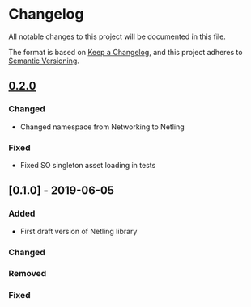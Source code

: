 # Changelog
All notable changes to this project will be documented in this file.

The format is based on [Keep a Changelog](https://keepachangelog.com/en/1.0.0/),
and this project adheres to [Semantic Versioning](https://semver.org/spec/v2.0.0.html).

## [0.2.0]
### Changed
- Changed namespace from Networking to Netling
### Fixed
- Fixed SO singleton asset loading in tests

## [0.1.0] - 2019-06-05
### Added
- First draft version of Netling library
### Changed
### Removed
### Fixed

[Unreleased]: https://github.com/ojuergen/netling/compare/v0.1.0...HEAD
[0.2.0]: https://github.com/ojuergen/netling/compare/v0.1.0...v0.2.0